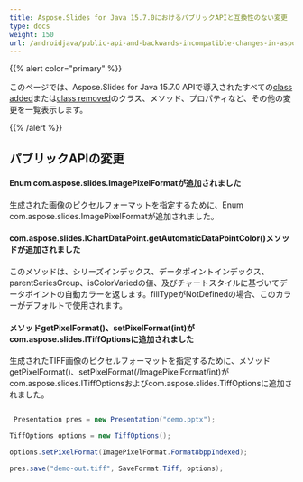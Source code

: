 ```yaml
---
title: Aspose.Slides for Java 15.7.0におけるパブリックAPIと互換性のない変更
type: docs
weight: 150
url: /androidjava/public-api-and-backwards-incompatible-changes-in-aspose-slides-for-java-15-7-0/
---
```


{{% alert color="primary" %}} 

このページでは、Aspose.Slides for Java 15.7.0 APIで導入されたすべての[class added](/slides/androidjava/public-api-and-backwards-incompatible-changes-in-aspose-slides-for-java-15-7-0/)または[class removed](/slides/androidjava/public-api-and-backwards-incompatible-changes-in-aspose-slides-for-java-15-7-0/)のクラス、メソッド、プロパティなど、その他の変更を一覧表示します。

{{% /alert %}} 
## **パブリックAPIの変更**
#### **Enum com.aspose.slides.ImagePixelFormatが追加されました**
生成された画像のピクセルフォーマットを指定するために、Enum com.aspose.slides.ImagePixelFormatが追加されました。
#### **com.aspose.slides.IChartDataPoint.getAutomaticDataPointColor()メソッドが追加されました**
このメソッドは、シリーズインデックス、データポイントインデックス、parentSeriesGroup、isColorVariedの値、及びチャートスタイルに基づいてデータポイントの自動カラーを返します。fillTypeがNotDefinedの場合、このカラーがデフォルトで使用されます。
#### **メソッドgetPixelFormat()、setPixelFormat(int)がcom.aspose.slides.ITiffOptionsに追加されました**
生成されたTIFF画像のピクセルフォーマットを指定するために、メソッドgetPixelFormat()、setPixelFormat(/ImagePixelFormat/int)がcom.aspose.slides.ITiffOptionsおよびcom.aspose.slides.TiffOptionsに追加されました。

``` java

 Presentation pres = new Presentation("demo.pptx");

TiffOptions options = new TiffOptions();

options.setPixelFormat(ImagePixelFormat.Format8bppIndexed);

pres.save("demo-out.tiff", SaveFormat.Tiff, options);

```
